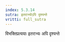 ```yaml
---
index: 5.3.14
sutra: इतराभ्योऽपि दृश्यन्ते
vritti: full_sutra
---
```


विभक्तिप्रत्ययाः इतराभ्यः अपि दृश्यन्ते 